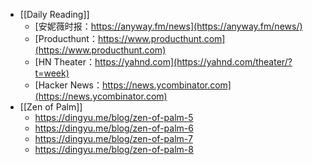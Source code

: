 - [[Daily Reading]]
	- [安妮薇时报：https://anyway.fm/news](https://anyway.fm/news/)
	- [Producthunt：https://www.producthunt.com](https://www.producthunt.com)
	- [HN Theater：https://yahnd.com](https://yahnd.com/theater/?t=week)
	- [Hacker News：https://news.ycombinator.com](https://news.ycombinator.com)
- [[Zen of Palm]]
	- https://dingyu.me/blog/zen-of-palm-5
	- https://dingyu.me/blog/zen-of-palm-6
	- https://dingyu.me/blog/zen-of-palm-7
	- https://dingyu.me/blog/zen-of-palm-8